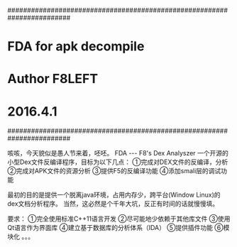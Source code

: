 ########################################################################
#                         FDA for apk decompile                        #
#                                  Author F8LEFT                       #
#                                  2016.4.1                            #
########################################################################

咳咳，今天貌似是愚人节来着，呸呸。
FDA --- F8's Dex Analyszer
一个开源的小型Dex文件反编译程序，目标为以下几点：
①完成对DEX文件的反编译，分析
②完成对APK文件的资源分析
③提供F5的反编译功能
④添加smali层的调试功能

最初的目的是提供一个脱离java环境，占用内存少，跨平台(Window Linux)的dex文档分析程序。
当然，这必然是个千年大坑，反正有时间的话就慢慢填。

要求：
①完全使用标准C++11语言开发
②尽可能地少依赖于其他库文件
③使用Qt语言作为界面库
④建立基于数据库的分析体系（IDA）
⑤提供插件功能
⑥模块化
。。。
